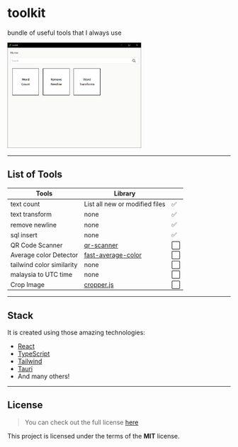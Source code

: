 # toolkit
bundle of useful tools that I always use
 
<img src="./res/output.png" alt="toolkit" width="60%" height="60%" >

---

## List of Tools
| Tools | Library |  | 
| --- | --- | --- |
text count | List all new or modified files | :white_check_mark: | 
text transform | none | :white_check_mark: | 
remove newline | none | :white_check_mark: | 
sql insert | none | :white_check_mark: | 
QR Code Scanner | [qr-scanner](https://github.com/nimiq/qr-scanner) | :white_large_square: | 
Average color Detector | [fast-average-color](https://github.com/fast-average-color/fast-average-color) | :white_large_square: | 
tailwind color similarity | none | :white_large_square: | 
malaysia to UTC time | none | :white_large_square: | 
Crop Image | [cropper.js](https://github.com/oscarkey/cropper.js) | :white_large_square: | 

---

## Stack
It is created using those amazing technologies:
- [React](https://reactjs.org/)
- [TypeScript](https://www.typescriptlang.org/)
- [Tailwind](https://tailwindcss.com/)
- [Tauri](https://tauri.studio/)
- And many others!

---

## License
>You can check out the full license [here](https://github.com/hafizhaziq307/toolkit/blob/main/LICENSE)

This project is licensed under the terms of the **MIT** license.
